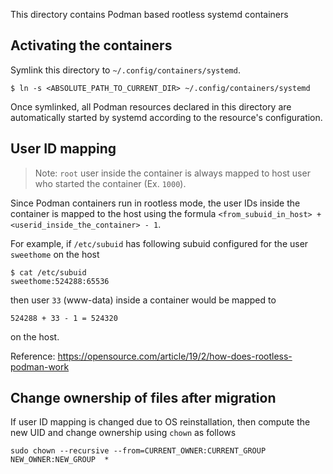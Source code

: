 This directory contains Podman based rootless systemd containers

## Activating the containers

Symlink this directory to `~/.config/containers/systemd`.

    $ ln -s <ABSOLUTE_PATH_TO_CURRENT_DIR> ~/.config/containers/systemd

Once symlinked, all Podman resources declared in this directory are automatically started by systemd according to the resource's configuration.

## User ID mapping

> Note: `root` user inside the container is always mapped to host user who started the container (Ex. `1000`).

Since Podman containers run in rootless mode, the user IDs inside the container is mapped to the host using the formula `<from_subuid_in_host> + <userid_inside_the_container> - 1`.

For example, if `/etc/subuid` has following subuid configured for the user `sweethome` on the host

```
$ cat /etc/subuid
sweethome:524288:65536
```

then user `33` (www-data) inside a container would be mapped to

```
524288 + 33 - 1 = 524320
```

on the host.

Reference: https://opensource.com/article/19/2/how-does-rootless-podman-work

## Change ownership of files after migration

If user ID mapping is changed due to OS reinstallation, then compute the new UID and change ownership using `chown` as follows

```
sudo chown --recursive --from=CURRENT_OWNER:CURRENT_GROUP NEW_OWNER:NEW_GROUP  *
```
